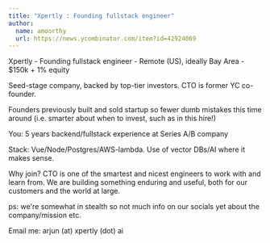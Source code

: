 ```yaml
---
title: "Xpertly : Founding fullstack engineer"
author:
  name: amoorthy
  url: https://news.ycombinator.com/item?id=42924069
---
```

Xpertly - Founding fullstack engineer - Remote (US), ideally Bay Area - $150k + 1% equity

Seed-stage company, backed by top-tier investors. CTO is former YC co-founder.

Founders previously built and sold startup so fewer dumb mistakes this time around (i.e. smarter about when to invest, such as in this hire!)

You: 5 years backend&#x2F;fullstack experience at Series A&#x2F;B company

Stack: Vue&#x2F;Node&#x2F;Postgres&#x2F;AWS-lambda. Use of vector DBs&#x2F;AI where it makes sense.

Why join? CTO is one of the smartest and nicest engineers to work with and learn from. We are building something enduring and useful, both for our customers and the world at large.

ps: we&#x27;re somewhat in stealth so not much info on our socials yet about the company&#x2F;mission etc.

Email me: arjun (at) xpertly (dot) ai
<JobApplication />
